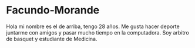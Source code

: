 # Facundo-Morande
Hola mi nombre es el de arriba, tengo 28 años.
Me gusta hacer deporte juntarme con amigos y pasar mucho tiempo en la computadora.
Soy arbitro de basquet y estudiante de Medicina.


